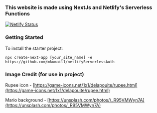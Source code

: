 ### This website is made using NextJs and Netlify's Serverless Functions
[![Netlify Status](https://api.netlify.com/api/v1/badges/60e789d4-c411-4b0a-b693-5007f55c8796/deploy-status)](https://app.netlify.com/sites/gallant-golick-448b58/deploys)

### Getting Started

To install the starter project:

```
npx create-next-app [your_site_name] -e https://github.com/mkumail1/netlifyServerlessAuth
```

### Image Credit (for use in project)

Rupee icon - [https://game-icons.net/1x1/delapouite/rupee.html](https://game-icons.net/1x1/delapouite/rupee.html)

Mario background - [https://unsplash.com/photos/\_R95VMWyn7A](https://unsplash.com/photos/_R95VMWyn7A)
